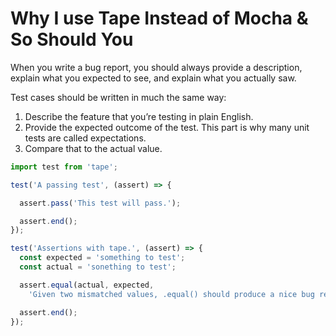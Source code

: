 # Why I use Tape Instead of Mocha & So Should You

When you write a bug report, you should always provide a description, explain what you expected to see, and explain what you actually saw.

Test cases should be written in much the same way:

1. Describe the feature that you’re testing in plain English.
2. Provide the expected outcome of the test. This part is why many unit tests are called expectations.
3. Compare that to the actual value.

```js
import test from 'tape';

test('A passing test', (assert) => {

  assert.pass('This test will pass.');

  assert.end();
});

test('Assertions with tape.', (assert) => {
  const expected = 'something to test';
  const actual = 'sonething to test';

  assert.equal(actual, expected,
    'Given two mismatched values, .equal() should produce a nice bug report');

  assert.end();
});
```
